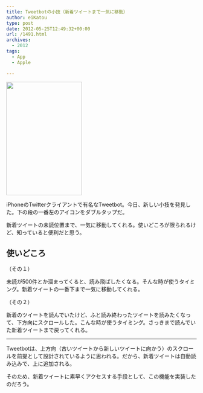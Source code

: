 ```yaml
---
title: Tweetbotの小技（新着ツイートまで一気に移動）
author: eiKatou
type: post
date: 2012-05-25T12:49:32+00:00
url: /1491.html
archives:
  - 2012
tags:
  - App
  - Apple

---
```

[<img src="http://eikatou.net/blog/wp-content/blog/uploads/2012/05/20120525a-200x300.jpg" alt="" title="20120525a" width="200" height="300" class="alignnone size-medium wp-image-1493" srcset="/uploads/2012/05/20120525a-200x300.jpg 200w, /blog/uploads/2012/05/20120525a.jpg 320w" sizes="(max-width: 200px) 100vw, 200px" />][1]
  
iPhoneのTwitterクライアントで有名なTweetbot。今日、新しい小技を発見した。下の段の一番左のアイコンをダブルタップだ。

新着ツイートの未読位置まで、一気に移動してくれる。使いどころが限られるけど、知っていると便利だと思う。

## 使いどころ

（その１）
  
未読が500件とか溜まってくると、読み飛ばしたくなる。そんな時が使うタイミング。新着ツイートの一番下まで一気に移動してくれる。 

（その２）
  
新着のツイートを読んでいたけど、ふと読み終わったツイートを読みたくなって、下方向にスクロールした。こんな時が使うタイミング。さっきまで読んでいた新着ツイートまで戻ってくれる。 

* * *

Tweetbotは、上方向（古いツイートから新しいツイートに向かう）のスクロールを前提として設計されているように思われる。だから、新着ツイートは自動読み込みで、上に追加される。
  
そのため、新着ツイートに素早くアクセスする手段として、この機能を実装したのだろう。

 [1]: http://eikatou.net/blog/wp-content/blog/uploads/2012/05/20120525a.jpg
